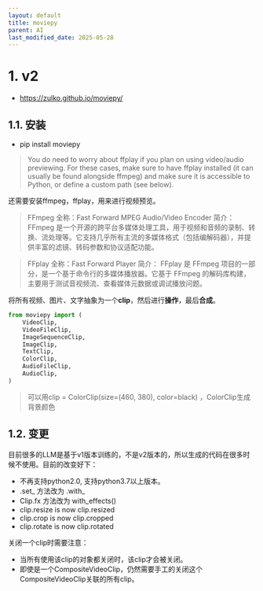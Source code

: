 ```yaml
---
layout: default
title: moviepy
parent: AI
last_modified_date: 2025-05-28
---
```


# 1. v2

- https://zulko.github.io/moviepy/

## 1.1. 安装

- pip install moviepy

> You do need to worry about ffplay if you plan on using video/audio previewing. For these cases, make sure to have
> ffplay installed (it can usually be found alongside ffmpeg) and make sure it is accessible to Python, or define a
> custom
> path (see below).

还需要安装ffmpeg，ffplay，用来进行视频预览。

> FFmpeg
> 全称：Fast Forward MPEG Audio/Video Encoder
> 简介：
> FFmpeg 是一个开源的跨平台多媒体处理工具，用于视频和音频的录制、转换、流处理等。它支持几乎所有主流的多媒体格式（包括编解码器），并提供丰富的滤镜、转码参数和协议适配功能。



> FFplay
> 全称：Fast Forward Player
> 简介：
> FFplay 是 FFmpeg 项目的一部分，是一个基于命令行的多媒体播放器。它基于 FFmpeg 的解码库构建，主要用于测试音视频流、查看媒体元数据或调试播放问题。
>


将所有视频、图片、文字抽象为一个**clip**，然后进行**操作**，最后**合成**。

```python
from moviepy import (
    VideoClip,
    VideoFileClip,
    ImageSequenceClip,
    ImageClip,
    TextClip,
    ColorClip,
    AudioFileClip,
    AudioClip,
)
```

> 可以用clip = ColorClip(size=(460, 380), color=black) ，ColorClip生成背景颜色

## 1.2. 变更

目前很多的LLM是基于v1版本训练的，不是v2版本的，所以生成的代码在很多时候不使用。目前的改变好下：

- 不再支持python2.0, 支持python3.7以上版本。
- .set_ 方法改为 .with_
- Clip.fx 方法改为 with_effects()
- clip.resize is now clip.resized
- clip.crop is now clip.cropped
- clip.rotate is now clip.rotated

关闭一个clip时需要注意：

- 当所有使用该clip的对象都关闭时，该clip才会被关闭。
- 即使是一个CompositeVideoClip，仍然需要手工的关闭这个CompositeVideoClip关联的所有clip。